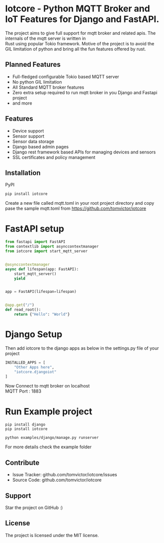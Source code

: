 # Iotcore - Python MQTT Broker and IoT Features for Django and FastAPI.

The project aims to give full support for mqtt broker and related apis. The internals of the mqtt server is  written in  
Rust using popular Tokio framework. Motive of the project is to avoid the GIL limitation of python and bring all the  fun features offered by rust.

## Planned Features

* Full-fledged configurable Tokio based MQTT server
* No python GIL limitation
* All Standard MQTT broker features
* Zero extra setup required to run mqtt broker in you Django and Fastapi project
* and more

## Features

* Device support
* Sensor support
* Sensor data storage
* Django based admin pages
* Django rest framework based APIs for managing devices and sensors
* SSL certificates and policy management

## Installation

PyPI
```
pip install iotcore
```

Create a new file called mqtt.toml in your root project directory and copy pase the sample mqtt.toml from https://github.com/tomvictor/iotcore  


# FastAPI setup

```python
from fastapi import FastAPI
from contextlib import asynccontextmanager
from iotcore import start_mqtt_server


@asynccontextmanager
async def lifespan(app: FastAPI):
    start_mqtt_server()
    yield


app = FastAPI(lifespan=lifespan)


@app.get("/")
def read_root():
    return {"Hello": "World"}

```


# Django Setup

Then add iotcore to the django apps as below in the settings.py file of your project
```python
INSTALLED_APPS = [
    "Other Apps here",
    "iotcore.djangoiot"
]
```

Now Connect to mqtt broker on localhost  
MQTT Port : 1883

# Run Example project

```shell
pip install django
pip install iotcore

python examples/django/manage.py runserver
```


For more details check the example folder

## Contribute

- Issue Tracker: github.com/tomvictor/iotcore/issues
- Source Code: github.com/tomvictor/iotcore

## Support

Star the project on GitHub :)

## License

The project is licensed under the MIT license.
